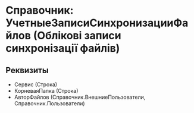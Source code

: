 ﻿# Справочник: УчетныеЗаписиСинхронизацииФайлов (Облікові записи синхронізації файлів)

## Реквизиты

- Сервис (Строка)
- КорневаяПапка (Строка)
- АвторФайлов (Справочник.ВнешниеПользователи, Справочник.Пользователи)

